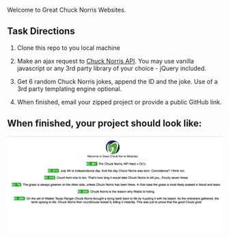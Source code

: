 Welcome to Great Chuck Norris Websites. 

## Task Directions

1) Clone this repo to you local machine

2) Make an ajax request to [Chuck Norris API](http://www.icndb.com/api/). You may use vanilla javascript or any 3rd party library of your choice - jQuery included.

3) Get 6 random Chuck Norris jokes, append the ID and the joke. Use of a 3rd party templating engine optional. 

4) When finished, email your zipped project or provide a public GitHub link.

## When finished, your project should look like:
![finished project](fin.png?raw=true)


